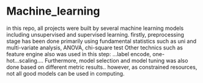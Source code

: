 # Machine_learning
in this repo, all projects were built by several machine learning models including unsupervised and supervised learning. 
firstly, preprocessing stage has been done primarily using fundamental statistics such as uni and multi-variate analysis, ANOVA, chi-square test
Other technics such as feature engine also was used in this step: ...label encode, one-hot...scaling....
Furthermore, model selection and model tuning was also done based on different metric results.. however, as constrained resources, not all good models can be used in computing. 
